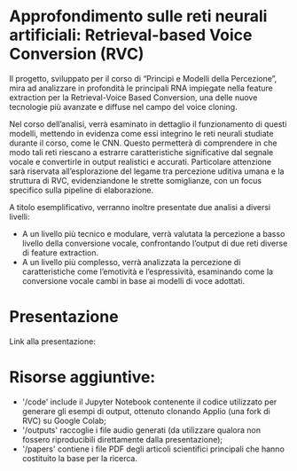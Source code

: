 # Approfondimento sulle reti neurali artificiali: Retrieval-based Voice Conversion (RVC)

Il progetto, sviluppato per il corso di “Principi e Modelli della Percezione”, mira ad analizzare in profondità le principali RNA impiegate nella feature extraction per la Retrieval-Voice Based Conversion, una delle nuove tecnologie più avanzate e diffuse nel campo del voice cloning.

Nel corso dell’analisi, verrà esaminato in dettaglio il funzionamento di questi modelli, mettendo in evidenza come essi integrino le reti neurali studiate durante il corso, come le CNN. Questo permetterà di comprendere in che modo tali reti riescano a estrarre caratteristiche significative dal segnale vocale e convertirle in output realistici e accurati. Particolare attenzione sarà riservata all’esplorazione del legame tra percezione uditiva umana e la struttura di RVC, evidenziandone le strette somiglianze, con un focus specifico sulla pipeline di elaborazione.

A titolo esemplificativo, verranno inoltre presentate due analisi a diversi livelli:

* A un livello più tecnico e modulare, verrà valutata la percezione a basso livello della conversione vocale, confrontando l’output di due reti diverse di feature extraction.
* A un livello più complesso, verrà analizzata la percezione di caratteristiche come l’emotività e l’espressività, esaminando come la conversione vocale cambi in base ai modelli di voce adottati.


# Presentazione

Link alla presentazione: 

# Risorse aggiuntive:
* '/code' include il Jupyter Notebook contenente il codice utilizzato per generare gli esempi di output, ottenuto clonando Applio (una fork di RVC) su Google Colab;
* '/outputs' raccoglie i file audio generati (da utilizzare qualora non fossero riproducibili direttamente dalla presentazione);
* '/papers' contiene i file PDF degli articoli scientifici principali che hanno costituito la base per la ricerca.



